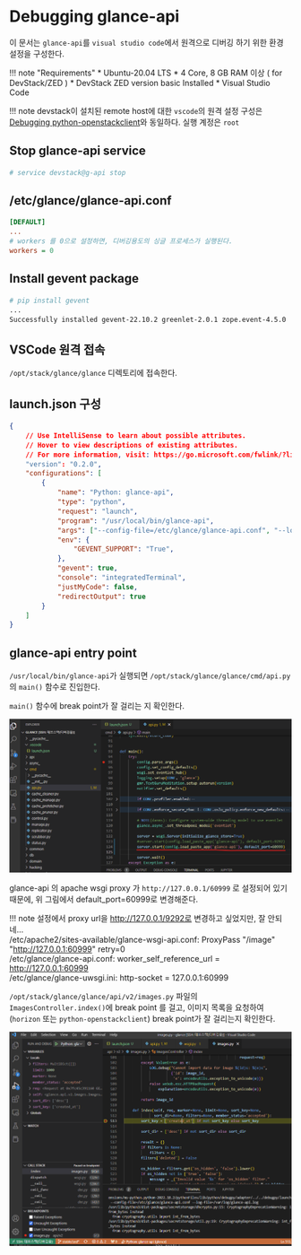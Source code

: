# Debugging glance-api

이 문서는 `glance-api`를 `visual studio code`에서 원격으로 디버깅 하기 위한 환경 설정을 구성한다.

!!! note "Requirements"
    * Ubuntu-20.04 LTS
    * 4 Core, 8 GB RAM 이상 ( for DevStack/ZED )
    * DevStack ZED version basic Installed
    * Visual Studio Code

!!! note
    devstack이 설치된 remote host에 대한 `vscode`의 원격 설정 구성은 [Debugging python-openstackclient](./python-openstackclient.md)와 동일하다. 실행 계정은 `root`

## Stop glance-api service

``` bash title=""
# service devstack@g-api stop
```

## /etc/glance/glance-api.conf
``` ini title="/etc/glance/glance-api.conf"
[DEFAULT]
...
# workers 를 0으로 설정하면, 디버깅용도의 싱글 프로세스가 실행된다.
workers = 0
```

## Install gevent package
``` bash
# pip install gevent
...
Successfully installed gevent-22.10.2 greenlet-2.0.1 zope.event-4.5.0
```

## VSCode 원격 접속
`/opt/stack/glance/glance` 디렉토리에 접속한다.


## launch.json 구성

``` json title=".vscode/launch.json"
{
    // Use IntelliSense to learn about possible attributes.
    // Hover to view descriptions of existing attributes.
    // For more information, visit: https://go.microsoft.com/fwlink/?linkid=830387
    "version": "0.2.0",
    "configurations": [
        {
            "name": "Python: glance-api",
            "type": "python",
            "request": "launch",
            "program": "/usr/local/bin/glance-api",
            "args": ["--config-file=/etc/glance/glance-api.conf", "--log-file=/var/log/glance-api.log"],
            "env": {
                "GEVENT_SUPPORT": "True",
            },
            "gevent": true,
            "console": "integratedTerminal",
            "justMyCode": false,
            "redirectOutput": true
        }
    ]
}
```

## glance-api entry point

`/usr/local/bin/glance-api`가 실행되면 `/opt/stack/glance/glance/cmd/api.py`의 `main()` 함수로 진입한다.

`main()` 함수에 break point가 잘 걸리는 지 확인한다.

![](img/glance-api-default-port.png)

glance-api 의 apache wsgi proxy 가 `http://127.0.0.1/60999` 로 설정되어 있기 때문에, 
위 그림에서 default_port=60999로 변경해준다.

!!! note
    설정에서 proxy url을 http://127.0.0.1/9292로 변경하고 싶었지만, 잘 안되네...  
    /etc/apache2/sites-available/glance-wsgi-api.conf: ProxyPass "/image" "http://127.0.0.1:60999" retry=0  
    /etc/glance/glance-api.conf: worker_self_reference_url = http://127.0.0.1:60999  
    /etc/glance/glance-uwsgi.ini: http-socket = 127.0.0.1:60999
    

`/opt/stack/glance/glance/api/v2/images.py` 파일의 `ImagesController.index()`에 break point 를 걸고, 
이미지 목록을 요청하여(`horizon` 또는 `python-openstackclient`) break point가 잘 걸리는지 확인한다.

![glance-api-break-point](img/glance-api-image-list-break-point.png)




